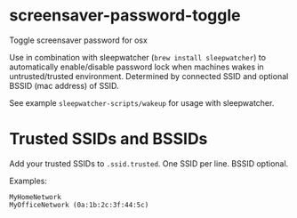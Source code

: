 # screensaver-password-toggle
Toggle screensaver password for osx

Use in combination with sleepwatcher (`brew install sleepwatcher`) to automatically enable/disable password lock when machines wakes in untrusted/trusted environment. Determined by connected SSID and optional BSSID (mac address) of SSID.

See example `sleepwatcher-scripts/wakeup` for usage with sleepwatcher.

# Trusted SSIDs and BSSIDs

Add your trusted SSIDs to `.ssid.trusted`. 
One SSID per line. BSSID optional.

Examples:
```
MyHomeNetwork
MyOfficeNetwork (0a:1b:2c:3f:44:5c)
```
